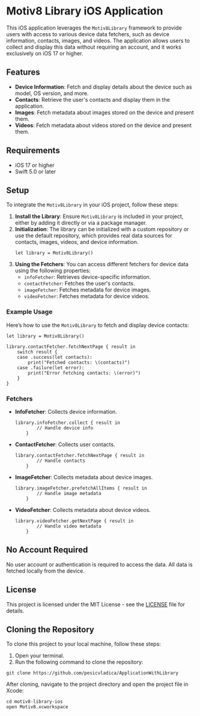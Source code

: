 <h1>Motiv8 Library iOS Application</h1>

<p>This iOS application leverages the <code>Motiv8Library</code> framework to provide users with access to various device data fetchers, such as device information, contacts, images, and videos. The application allows users to collect and display this data without requiring an account, and it works exclusively on iOS 17 or higher.</p>

<h2>Features</h2>

<ul>
  <li><strong>Device Information</strong>: Fetch and display details about the device such as model, OS version, and more.</li>
  <li><strong>Contacts</strong>: Retrieve the user's contacts and display them in the application.</li>
  <li><strong>Images</strong>: Fetch metadata about images stored on the device and present them.</li>
  <li><strong>Videos</strong>: Fetch metadata about videos stored on the device and present them.</li>
</ul>

<h2>Requirements</h2>

<ul>
  <li>iOS 17 or higher</li>
  <li>Swift 5.0 or later</li>
</ul>

<h2>Setup</h2>

<p>To integrate the <code>Motiv8Library</code> in your iOS project, follow these steps:</p>

<ol>
  <li><strong>Install the Library</strong>: Ensure <code>Motiv8Library</code> is included in your project, either by adding it directly or via a package manager.</li>
  <li><strong>Initialization</strong>: The library can be initialized with a custom repository or use the default repository, which provides real data sources for contacts, images, videos, and device information.
    <pre><code>let library = Motiv8Library()</code></pre>
  </li>
  <li><strong>Using the Fetchers</strong>: You can access different fetchers for device data using the following properties:
    <ul>
      <li><code>infoFetcher</code>: Retrieves device-specific information.</li>
      <li><code>contactFetcher</code>: Fetches the user's contacts.</li>
      <li><code>imageFetcher</code>: Fetches metadata for device images.</li>
      <li><code>videoFetcher</code>: Fetches metadata for device videos.</li>
    </ul>
  </li>
</ol>

<h3>Example Usage</h3>

<p>Here’s how to use the <code>Motiv8Library</code> to fetch and display device contacts:</p>

<pre><code>let library = Motiv8Library()

library.contactFetcher.fetchNextPage { result in
    switch result {
    case .success(let contacts):
        print("Fetched contacts: \(contacts)")
    case .failure(let error):
        print("Error fetching contacts: \(error)")
    }
}</code></pre>

<h3>Fetchers</h3>

<ul>
  <li><strong>InfoFetcher</strong>: Collects device information.
    <pre><code>library.infoFetcher.collect { result in
        // Handle device info
    }</code></pre>
  </li>
  <li><strong>ContactFetcher</strong>: Collects user contacts.
    <pre><code>library.contactFetcher.fetchNextPage { result in
        // Handle contacts
    }</code></pre>
  </li>
  <li><strong>ImageFetcher</strong>: Collects metadata about device images.
    <pre><code>library.imageFetcher.prefetchAllItems { result in
        // Handle image metadata
    }</code></pre>
  </li>
  <li><strong>VideoFetcher</strong>: Collects metadata about device videos.
    <pre><code>library.videoFetcher.getNextPage { result in
        // Handle video metadata
    }</code></pre>
  </li>
</ul>

<h2>No Account Required</h2>

<p>No user account or authentication is required to access the data. All data is fetched locally from the device.</p>

<h2>License</h2>

<p>This project is licensed under the MIT License - see the <a href="https://mit-license.org/">LICENSE</a> file for details.</p>

<h2>Cloning the Repository</h2>

<p>To clone this project to your local machine, follow these steps:</p>

<ol>
  <li>Open your terminal.</li>
  <li>Run the following command to clone the repository:</li>
</ol>

<pre><code>git clone https://github.com/pesicvladica/ApplicationWithLibrary</code></pre>

<p>After cloning, navigate to the project directory and open the project file in Xcode:</p>

<pre><code>cd motiv8-library-ios
open Motiv8.xcworkspace</code></pre>
